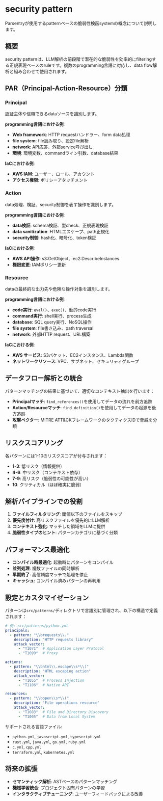 # security pattern

Parsentryが使用するpatternベースの脆弱性検函systemの概念について説明します。

## 概要

security patternは、LLM解析の前段階で潜在的な脆弱性を効率的にfilteringする正規表現ベースのruleです。複数のprogramming言語に対応し、data flow解析と組み合わせて使用されます。

## PAR（Principal-Action-Resource）分類

### Principal
認証主体や信頼できるdataソースを識別します。

**programming言語における例**:
- **Web framework**: HTTP requestハンドラー、form data処理
- **file system**: file読み取り、設定file解析
- **network**: API応答、外部service呼び出し
- **環境**: 環境変数、commandライン引数、database結果

**IaCにおける例**:
- **AWS IAM**: ユーザー、ロール、アカウント
- **アクセス権限**: ポリシーアタッチメント

### Action
data処理、検証、security制御を表す操作を識別します。

**programming言語における例**:
- **data検証**: schema検証、型check、正規表現検証
- **data sanitization**: HTMLエスケープ、path正規化
- **security制御**: hash化、暗号化、token検証

**IaCにおける例**:
- **AWS API操作**: s3:GetObject、ec2:DescribeInstances
- **権限変更**: IAMポリシー更新

### Resource
dataの最終的な出力先や危険な操作対象を識別します。

**programming言語における例**:
- **code実行**: `eval()`、`exec()`、動的code実行
- **command実行**: shell実行、process生成
- **database**: SQL query実行、NoSQL操作
- **file system**: file書き込み、path traversal
- **network**: 外部HTTP request、URL構築

**IaCにおける例**:
- **AWS サービス**: S3バケット、EC2インスタンス、Lambda関数
- **ネットワークリソース**: VPC、サブネット、セキュリティグループ

## データフロー解析との統合

パターンマッチングの結果に基づいて、適切なコンテキスト抽出を行います：

- **Principalマッチ**: `find_references()`を使用してデータの流れを前方追跡
- **Action/Resourceマッチ**: `find_definition()`を使用してデータの起源を後方追跡
- **攻撃ベクター**: MITRE ATT&CKフレームワークのタクティクスIDで脅威を分類

## リスクスコアリング

各パターンには1-10のリスクスコアが付与されます：

- **1-3**: 低リスク（情報提供）
- **4-6**: 中リスク（コンテキスト依存）
- **7-9**: 高リスク（脆弱性の可能性が高い）
- **10**: クリティカル（ほぼ確実に脆弱）

## 解析パイプラインでの役割

1. **ファイルフィルタリング**: 閾値以下のファイルをスキップ
2. **優先度付け**: 高リスクファイルを優先的にLLM解析
3. **コンテキスト強化**: マッチした領域をLLMに提供
4. **脆弱性タイプのヒント**: パターンカテゴリに基づく分類

## パフォーマンス最適化

- **コンパイル時最適化**: 起動時にパターンをコンパイル
- **並列処理**: 複数ファイルの同時解析
- **早期終了**: 高信頼度マッチで処理を停止
- **キャッシュ**: コンパイル済みパターンの再利用

## 設定とカスタマイゼーション

パターンは`src/patterns/`ディレクトリで言語別に管理され、以下の構造で定義されます：

```yaml
# 例: src/patterns/python.yml
principals:
  - pattern: "\\brequests\\."
    description: "HTTP requests library"
    attack_vector:
      - "T1071"  # Application Layer Protocol
      - "T1090"  # Proxy

actions:
  - pattern: "\\bhtml\\.escape\\s*\\("
    description: "HTML escaping action"
    attack_vector:
      - "T1055"  # Process Injection
      - "T1106"  # Native API

resources:
  - pattern: "\\bopen\\s*\\("
    description: "File operations resource"
    attack_vector:
      - "T1083"  # File and Directory Discovery
      - "T1005"  # Data from Local System
```

サポートされる言語ファイル:
- `python.yml`, `javascript.yml`, `typescript.yml`
- `rust.yml`, `java.yml`, `go.yml`, `ruby.yml`
- `c.yml`, `cpp.yml`
- `terraform.yml`, `kubernetes.yml`

## 将来の拡張

- **セマンティック解析**: ASTベースのパターンマッチング
- **機械学習統合**: プロジェクト固有パターンの学習
- **インタラクティブチューニング**: ユーザーフィードバックによる改善
